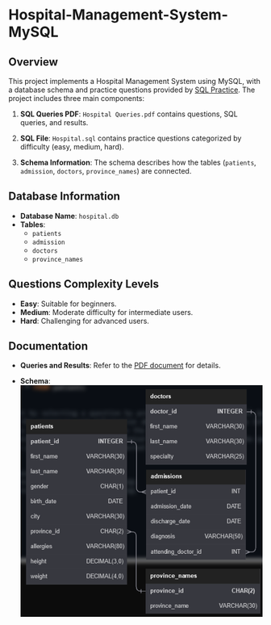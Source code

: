 # Hospital-Management-System-MySQL

## Overview

This project implements a Hospital Management System using MySQL, with a database schema and practice questions provided by [SQL Practice](https://www.sql-practice.com/). The project includes three main components:

1. **SQL Queries PDF**: `Hospital Queries.pdf` contains questions, SQL queries, and results.

2. **SQL File**: `Hospital.sql` contains practice questions categorized by difficulty (easy, medium, hard).

3. **Schema Information**: The schema describes how the tables (`patients`, `admission`, `doctors`, `province_names`) are connected.

## Database Information

- **Database Name**: `hospital.db`
- **Tables**:
  - `patients`
  - `admission`
  - `doctors`
  - `province_names`

## Questions Complexity Levels

  - **Easy**: Suitable for beginners.
  - **Medium**: Moderate difficulty for intermediate users.
  - **Hard**: Challenging for advanced users.

## Documentation

- **Queries and Results**: Refer to the [PDF document](Hospital%20Queries.pdf) for details.

- **Schema**: ![Image](Schema.png)
